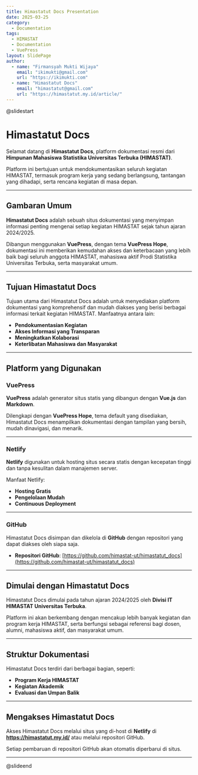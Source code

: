 ```yaml
--- 
title: Himastatut Docs Presentation
date: 2025-03-25
category: 
  - Documentation
tags:
  - HIMASTAT
  - Documentation
  - VuePress
layout: SlidePage
author:
  - name: "Firmansyah Mukti Wijaya"
    email: "ikimukti@gmail.com"
    url: "https://ikimukti.com"
  - name: "Himastatut Docs"
    email: "himastatut@gmail.com"
    url: "https://himastatut.my.id/article/"
--- 
```


@slidestart 

# Himastatut Docs

Selamat datang di **Himastatut Docs**, platform dokumentasi resmi dari **Himpunan Mahasiswa Statistika Universitas Terbuka (HIMASTAT)**.

Platform ini bertujuan untuk mendokumentasikan seluruh kegiatan HIMASTAT, termasuk program kerja yang sedang berlangsung, tantangan yang dihadapi, serta rencana kegiatan di masa depan.

--- 

## Gambaran Umum

**Himastatut Docs** adalah sebuah situs dokumentasi yang menyimpan informasi penting mengenai setiap kegiatan HIMASTAT sejak tahun ajaran 2024/2025.

Dibangun menggunakan **VuePress**, dengan tema **VuePress Hope**, dokumentasi ini memberikan kemudahan akses dan keterbacaan yang lebih baik bagi seluruh anggota HIMASTAT, mahasiswa aktif Prodi Statistika Universitas Terbuka, serta masyarakat umum.

--- 

## Tujuan Himastatut Docs

Tujuan utama dari Himastatut Docs adalah untuk menyediakan platform dokumentasi yang komprehensif dan mudah diakses yang berisi berbagai informasi terkait kegiatan HIMASTAT. Manfaatnya antara lain:

- **Pendokumentasian Kegiatan**
- **Akses Informasi yang Transparan**
- **Meningkatkan Kolaborasi**
- **Keterlibatan Mahasiswa dan Masyarakat**

--- 

## Platform yang Digunakan

### VuePress

**VuePress** adalah generator situs statis yang dibangun dengan **Vue.js** dan **Markdown**.

Dilengkapi dengan **VuePress Hope**, tema default yang disediakan, Himastatut Docs menampilkan dokumentasi dengan tampilan yang bersih, mudah dinavigasi, dan menarik.

--- 

### Netlify

**Netlify** digunakan untuk hosting situs secara statis dengan kecepatan tinggi dan tanpa kesulitan dalam manajemen server.

Manfaat Netlify:
- **Hosting Gratis**
- **Pengelolaan Mudah**
- **Continuous Deployment**

--- 

### GitHub

Himastatut Docs disimpan dan dikelola di **GitHub** dengan repositori yang dapat diakses oleh siapa saja.

- **Repositori GitHub**: [https://github.com/himastat-ut/himastatut_docs](https://github.com/himastat-ut/himastatut_docs)

--- 

## Dimulai dengan Himastatut Docs

Himastatut Docs dimulai pada tahun ajaran 2024/2025 oleh **Divisi IT HIMASTAT Universitas Terbuka**.

Platform ini akan berkembang dengan mencakup lebih banyak kegiatan dan program kerja HIMASTAT, serta berfungsi sebagai referensi bagi dosen, alumni, mahasiswa aktif, dan masyarakat umum.

--- 

## Struktur Dokumentasi

Himastatut Docs terdiri dari berbagai bagian, seperti:

- **Program Kerja HIMASTAT**
- **Kegiatan Akademik**
- **Evaluasi dan Umpan Balik**

--- 

## Mengakses Himastatut Docs

Akses Himastatut Docs melalui situs yang di-host di **Netlify** di **https://himastatut.my.id/** atau melalui repositori GitHub.

Setiap pembaruan di repositori GitHub akan otomatis diperbarui di situs.

--- 

@slideend


<GitContributors />
<GitChangelog />